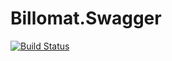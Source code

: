# Billomat.Swagger

[![Build Status](https://travis-ci.com/theolymp/Billomat.Swagger.svg?branch=master)](https://travis-ci.com/theolymp/Billomat.Swagger)